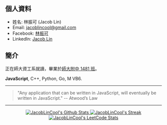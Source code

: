 <!-- ![](https://branding.card.workers.dev/?user=JacobLinCool) -->
## 個人資料
- 姓名: 林振可 (Jacob Lin)
- Email: jacoblincool@gmail.com
- Facebook: [林振可](https://www.facebook.com/jacob.lin.cool/)
- LinkedIn: [Jacob Lin](https://www.linkedin.com/in/jacoblincool/)

## 簡介
正在師大資工系就讀，畢業於[師大附中 1481 班](https://1481.github.io/)。

**JavaScript**, C++, Python, Go, M VB6.

---
> "Any application that can be written in JavaScript, will eventually be written in JavaScript."  -- Atwood’s Law
---

<!-- Some Cards -->
<p align="center">
  <a href="https://github.com/JacobLinCool?tab=repositories">
    <img title="JacobLinCool's Github Stats" alt="JacobLinCool's Github Stats" src="https://github-readme-stats.vercel.app/api?username=JacobLinCool&show_icons=true&count_private=true&hide=stars&include_all_commits=false&custom_title=GitHub%20Stats" />
  </a>
  
  <a href="https://github.com/JacobLinCool#user-activity-overview">
    <img title="JacobLinCool's Github Streak" alt="JacobLinCool's Streak" src="https://github-readme-streak-stats.herokuapp.com/?user=JacobLinCool" />
  </a>
  <br />
  <a href="https://leetcode.com/JacobLinCool">
    <img title="JacobLinCool's LeetCode Stats" alt="JacobLinCool's LeetCode Stats" src="https://leetcode.card.workers.dev/?username=JacobLinCool&border=0.5&style=auto&font=Baloo%202&width=498&r=0" />
  </a>
</p>
  
<!--
**JacobLinCool/JacobLinCool** is a ✨ _special_ ✨ repository because its `README.md` (this file) appears on your GitHub profile.

Here are some ideas to get you started:

- 🔭 I’m currently working on ...
- 🌱 I’m currently learning ...
- 👯 I’m looking to collaborate on ...
- 🤔 I’m looking for help with ...
- 💬 Ask me about ...
- 📫 How to reach me: ...
- 😄 Pronouns: ...
- ⚡ Fun fact: ...
-->
